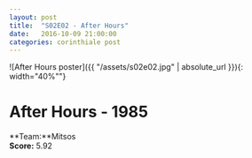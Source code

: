 ```yaml
---
layout: post
title:  "S02E02 - After Hours"
date:   2016-10-09 21:00:00
categories: corinthiale post
---
```


![After Hours poster]({{ "/assets/s02e02.jpg" | absolute_url }}){: width="40%""}

# **After Hours** - 1985

**Team:**Mitsos
<br/>
**Score:** 5.92

